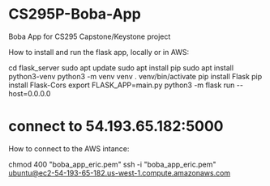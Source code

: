 # CS295P-Boba-App
Boba App for CS295 Capstone/Keystone project

How to install and run the flask app, locally or in AWS:

cd flask_server
sudo apt update
sudo apt install pip
sudo apt install python3-venv
python3 -m venv venv
. venv/bin/activate
pip install Flask
pip install Flask-Cors
export FLASK_APP=main.py
python3 -m flask run --host=0.0.0.0
# connect to 54.193.65.182:5000

How to connect to the AWS intance:

chmod 400 "boba_app_eric.pem"
ssh -i "boba_app_eric.pem" ubuntu@ec2-54-193-65-182.us-west-1.compute.amazonaws.com
